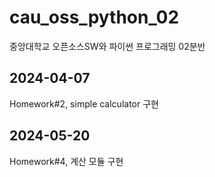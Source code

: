 # cau_oss_python_02
중앙대학교 오픈소스SW와 파이썬 프로그래밍 02분반

## 2024-04-07
Homework#2, simple calculator 구현

## 2024-05-20
Homework#4, 계산 모듈 구현